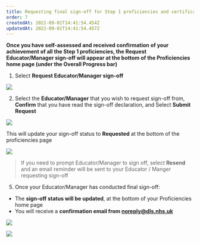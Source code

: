 ```yaml
---
title: Requesting final sign-off for Step 1 proficiencies and certificate generation
order: 7
createdAt: 2022-09-01T14:41:54.454Z
updatedAt: 2022-09-01T14:41:54.457Z
---
```

**Once you have self-assessed and received confirmation of your achievement of all the Step 1 proficiencies, the Request Educator/Manager sign-off will appear at the bottom of the Proficiencies home page (under the Overall Progress bar)** 

1. Select **Request Educator/Manager sign-off**

![](/img/l_sign-off_1_n.png)

2. Select the **Educator/Manager** that you wish to request sign-off from, **Confirm** that you have read the sign-off declaration, and Select **Submit Request**

![](/img/l_sign-off_2_n.png)

This will update your sign-off status to **Requested** at the bottom of the proficiencies page

![](/img/le-7-3.jpg)

> If you need to prompt Educator/Manager to sign off, select **Resend** and an email reminder will be sent to your Educator / Manger requesting sign-off

5. Once your Educator/Manager has conducted final sign-off:

* The **sign-off status will be updated**, at the bottom of your Proficiencies home page
* You will receive a **confirmation email from noreply@dls.nhs.uk**



![](/img/sign-off_6.png)

![](/img/l_sign-off_3.png)